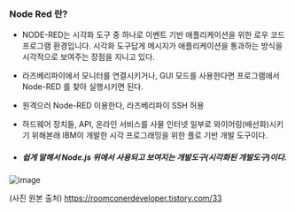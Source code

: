 ### Node Red 란? 

- NODE-RED는 시각화 도구 중 하나로 이벤트 기반 애플리케이션을 위한 로우 코드 프로그램 환경입니다.
시각화 도구답게 메시지가 애플리케이션을 통과하는 방식을 시각적으로 보여주는 장점을 지니고 있다.

- 라즈베리파이에서 모니터를 연결시키거나, GUI 모드를 사용한다면 프로그램에서 Node-RED 를 찾아 실행시키면 된다. 
- 원격으러 Node-RED 이용한다, 라즈베리파이 SSH 허용 
- 하드웨어 장치들, API, 온라인 서비스를 사물 인터넷 일부로 와이어링(배선화)시키기 위해본래 IBM이 개발한 시각 프로그래밍을 위한 플로 기반 개발 도구이다. 
- #####  쉽게 말해서 Node.js 위에서 사용되고 보여지는 개발도구(시각화된 개발도구)이다. 

 ![image](https://user-images.githubusercontent.com/63999666/153798970-34e390aa-438d-4af9-ba81-6aa35ef1961d.png)

(사진 원본 출처) https://roomconerdeveloper.tistory.com/33
